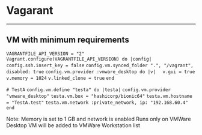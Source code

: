 # Vagarant
---

## VM with minimum requirements

`VAGRANTFILE_API_VERSION = "2"`
`Vagrant.configure(VAGRANTFILE_API_VERSION) do |config|`
`config.ssh.insert_key = false`
`config.vm.synced_folder ".", "/vagrant", disabled: true`
`config.vm.provider :vmware_desktop do |v|`
`  v.gui = true`
`v.memory = 1024`
`v.linked_clone = true`
`end`

`# TestA`
`config.vm.define "testa" do |testa|`
`config.vm.provider "vmware_desktop"`
`testa.vm.box = "hashicorp/bionic64"`
`testa.vm.hostname = "TestA.test"`
`testa.vm.network :private_network, ip: "192.168.60.4"`
`end`

Note: 
Memory is set to 1 GB and network is enabled
Runs only on VMWare Desktop
VM will be added to VMWare Workstation list